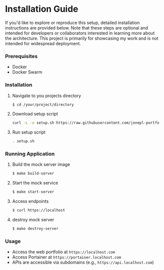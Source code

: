 # Installation Guide

If you'd like to explore or reproduce this setup, detailed installation instructions are provided below. Note that these steps are optional and intended for developers or collaborators interested in learning more about the architecture. This project is primarily for showcasing my work and is not intended for widespread deployment.

### Prerequisites
* Docker
* Docker Swarm

### Installation
1. Navigate to you projects directory
    ```bash
    $ cd /your/project/directory
    ```

2. Download setup script
    ```bash
    curl -L -o setup.sh https://raw.githubusercontent.com/jonepl-portfolio/.github/main/shared-files/setup.sh
    ```

3. Run setup script
    ```bash
    . setup.sh
    ```

### Running Application
1. Build the mock server image
    ```bash
    $ make build-server
    ```
2. Start the mock service
    ```bash
    $ make start-server
    ```
3. Access endpoints
    ```bash
    $ curl https://localhost
    ```
4. destroy mock server
    ```bash
    $ make destroy-server
    ```

### Usage
- Access the web portfolio at `https://localhost.com`
- Access Portainer at `https://portainer.localhost.com`
- APIs are accessible via subdomains (e.g., `https://api.localhost.com`)